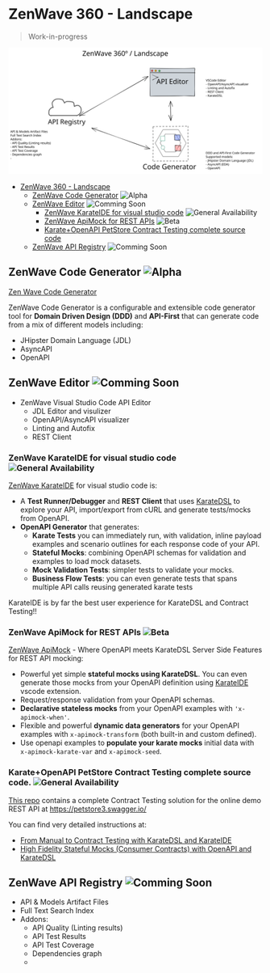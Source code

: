 # ZenWave 360 - Landscape

> Work-in-progress

![ZenWave360 Landscape](ZenWave-360-Landscape.excalidraw.svg)

- [ZenWave 360 - Landscape](#zenwave-360---landscape)
  - [ZenWave Code Generator](#zenwave-code-generator-) ![Alpha](https://img.shields.io/badge/lifecycle-alpha-yellow)
  - [ZenWave Editor](#zenwave-editor-) ![Comming Soon](https://img.shields.io/badge/lifecycle-Comming_Soon-lightgray)
    - [ZenWave KarateIDE for visual studio code](#zenwave-karateide-for-visual-studio-code-) ![General Availability](https://img.shields.io/badge/lifecycle-GA-green)
    - [ZenWave ApiMock for REST APIs](#zenwave-apimock-for-rest-apis-) ![Beta](https://img.shields.io/badge/lifecycle-beta-red)
    - [Karate+OpenAPI PetStore Contract Testing complete source code](#karateopenapi-petstore-contract-testing-complete-source-code-)
  - [ZenWave API Registry](#zenwave-api-registry-) ![Comming Soon](https://img.shields.io/badge/lifecycle-Comming_Soon-lightgray)

## ZenWave Code Generator ![Alpha](https://img.shields.io/badge/lifecycle-alpha-yellow)

[Zen Wave Code Generator](https://zenwave360.github.io/zenwave-code-generator/)

ZenWave Code Generator is a configurable and extensible code generator tool for **Domain Driven Design (DDD)** and **API-First** that can generate code from a mix of different models including:

- JHipster Domain Language (JDL)
- AsyncAPI
- OpenAPI

## ZenWave Editor ![Comming Soon](https://img.shields.io/badge/lifecycle-Comming_Soon-lightgray)

- ZenWave Visual Studio Code API Editor
  - JDL Editor and visulizer
  - OpenAPI/AsyncAPI visualizer
  - Linting and Autofix
  - REST Client

### ZenWave KarateIDE for visual studio code ![General Availability](https://img.shields.io/badge/lifecycle-GA-green)

[ZenWave KarateIDE](https://github.com/ZenWave360/karate-ide) for visual studio code is:

- A **Test Runner/Debugger** and **REST Client** that uses [KarateDSL](https://github.com/karatelabs/karate) to explore your API, import/export from cURL and generate tests/mocks from OpenAPI.
- **OpenAPI Generator** that generates:
  - **Karate Tests** you can immediately run, with validation, inline payload examples and scenario outlines for each response code of your API.
  - **Stateful Mocks**: combining OpenAPI schemas for validation and examples to load mock datasets.
  - **Mock Validation Tests**: simpler tests to validate your mocks.
  - **Business Flow Tests**: you can even generate tests that spans multiple API calls reusing generated karate tests

KarateIDE is by far the best user experience for KarateDSL and Contract Testing!!

### ZenWave ApiMock for REST APIs ![Beta](https://img.shields.io/badge/lifecycle-beta-red)

[ZenWave ApiMock](https://github.com/ZenWave360/zenwave-apimock) - Where OpenAPI meets KarateDSL Server Side Features for REST API mocking:

- Powerful yet simple **stateful mocks using KarateDSL**. You can even generate those mocks from your OpenAPI definition using [KarateIDE](https://marketplace.visualstudio.com/items?itemName=KarateIDE.karate-ide) vscode extension.
- Request/response validation from your OpenAPI schemas.
- **Declarative stateless mocks** from your OpenAPI examples with `'x-apimock-when'`.
- Flexible and powerful **dynamic data generators** for your OpenAPI examples with `x-apimock-transform` (both built-in and custom defined).
- Use openapi examples to **populate your karate mocks** initial data with `x-apimock-karate-var` and `x-apimock-seed`.

### Karate+OpenAPI PetStore Contract Testing complete source code. ![General Availability](https://img.shields.io/badge/lifecycle-GA-green)

[This repo](https://github.com/ZenWave360/karate-openapi-petstore) contains a complete Contract Testing solution for the online demo REST API at https://petstore3.swagger.io/

You can find very detailed instructions at:

- [From Manual to Contract Testing with KarateDSL and KarateIDE](https://medium.com/@ivangsa/from-manual-to-contract-testing-with-karatedsl-and-karateide-i-5884f1732680)
- [High Fidelity Stateful Mocks (Consumer Contracts) with OpenAPI and KarateDSL](https://medium.com/@ivangsa/high-fidelity-stateful-mocks-consumer-contracts-with-openapi-and-karatedsl-85a7f31cf84e)

## ZenWave API Registry ![Comming Soon](https://img.shields.io/badge/lifecycle-Comming_Soon-lightgray)

- API & Models Artifact Files
- Full Text Search Index
- Addons:
  - API Quality (Linting results)
  - API Test Results
  - API Test Coverage
  - Dependencies graph
  -
